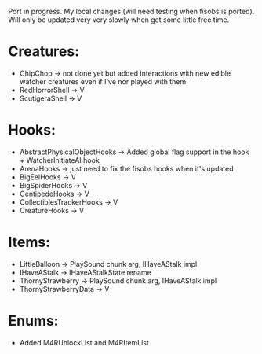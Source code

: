 Port in progress.
My local changes (will need testing when fisobs is ported).
Will only be updated very very slowly when get some little free time.
# Creatures:
 - ChipChop -> not done yet but added interactions with new edible watcher creatures even if I've nor played with them
 - RedHorrorShell -> V
 - ScutigeraShell -> V

# Hooks:
 - AbstractPhysicalObjectHooks -> Added global flag support in the hook + WatcherInitiateAI hook
 - ArenaHooks -> just need to fix the fisobs hooks when it's updated
 - BigEelHooks -> V
 - BigSpiderHooks -> V
 - CentipedeHooks -> V
 - CollectiblesTrackerHooks -> V
 - CreatureHooks -> V

# Items:
 - LittleBalloon -> PlaySound chunk arg, IHaveAStalk impl
 - IHaveAStalk -> IHaveAStalkState rename
 - ThornyStrawberry -> PlaySound chunk arg, IHaveAStalk impl
 - ThornyStrawberryData -> V

# Enums:
 - Added M4RUnlockList and M4RItemList
